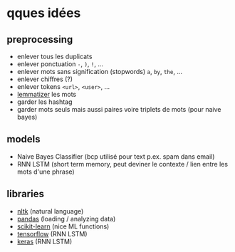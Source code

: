 # qques idées

## preprocessing

- enlever tous les duplicats
- enlever ponctuation `-`, `)`, `!`, ...
- enlever mots sans signification (stopwords) `a`, `by`, `the`, ...
- enlever chiffres (?)
- enlever tokens `<url>`, `<user>`, ...
- [lemmatizer](https://www.datacamp.com/community/tutorials/stemming-lemmatization-python) les mots
- garder les hashtag
- garder mots seuls mais aussi paires voire triplets de mots (pour naive bayes)

## models

- Naive Bayes Classifier (bcp utilisé pour text p.ex. spam dans email)
- RNN LSTM (short term memory, peut deviner le contexte / lien entre les mots d'une phrase)


## libraries

- [nltk](https://www.nltk.org/) (natural language)
- [pandas](https://pandas.pydata.org/) (loading / analyzing data)
- [scikit-learn](https://scikit-learn.org/stable/) (nice ML functions)
- [tensorflow](https://www.tensorflow.org/) (RNN LSTM)
- [keras](https://keras.io/) (RNN LSTM)
